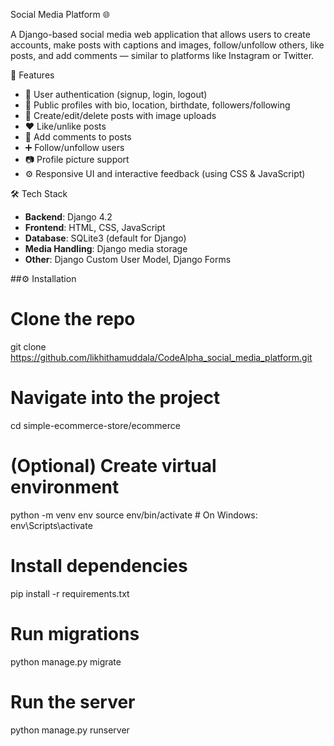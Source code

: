 Social Media Platform 🌐

A Django-based social media web application that allows users to create accounts, make posts with captions and images, follow/unfollow others, like posts, and add comments — similar to platforms like Instagram or Twitter.

🚀 Features

- 🔐 User authentication (signup, login, logout)
- 👤 Public profiles with bio, location, birthdate, followers/following
- 📝 Create/edit/delete posts with image uploads
- ❤️ Like/unlike posts
- 💬 Add comments to posts
- ➕ Follow/unfollow users
- 📷 Profile picture support
- ⚙️ Responsive UI and interactive feedback (using CSS & JavaScript)

🛠️ Tech Stack

- **Backend**: Django 4.2
- **Frontend**: HTML, CSS, JavaScript
- **Database**: SQLite3 (default for Django)
- **Media Handling**: Django media storage
- **Other**: Django Custom User Model, Django Forms


##⚙️ Installation

# Clone the repo
git clone https://github.com/likhithamuddala/CodeAlpha_social_media_platform.git

# Navigate into the project
cd simple-ecommerce-store/ecommerce

# (Optional) Create virtual environment
python -m venv env
source env/bin/activate  # On Windows: env\Scripts\activate

# Install dependencies
pip install -r requirements.txt

# Run migrations
python manage.py migrate

# Run the server
python manage.py runserver
